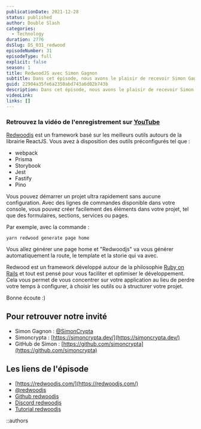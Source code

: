 ```yaml
---
publicationDate: 2021-12-28
status: published
author: Double Slash
categories:
  - Technology
duration: 2776
dsSlug: DS_031_redwood
episodeNumber: 31
episodeType: full
explicit: false
season: 1
title: RedwoodJS avec Simon Gagnon
subtitle: Dans cet épisode, nous avons le plaisir de recevoir Simon Gagnon en direct de Montréal (Canada) pour parler de RedwoodJS.
guid: 22904a35fe6a2350abd743a6d02b743b
description: Dans cet épisode, nous avons le plaisir de recevoir Simon Gagnon en direct de Montréal (Canada) pour parler de RedwoodJS.
videoLink:
links: []
---
```


### Retrouvez la vidéo de l'enregistrement sur [YouTube](https://www.youtube.com/watch?v=eEY03v7RBy0)

[Redwoodjs](https://redwoodjs.com/) est un framework basé sur les meilleurs outils autours de la librairie ReactJS.
Vous avez à disposition des outils préconfigurés tel que :

- webpack
- Prisma
- Storybook
- Jest
- Fastify
- Pino

Vous pouvez démarrer un projet ultra rapidement sans aucune configuration.
Avec des lignes de commandes disponible dans votre console, vous pouvez créer facilement des éléments dans votre projet, tel que des formulaires, sections, services ou pages.

Par exemple, avec la commande :

```shell
yarn redwood generate page home
```

Vous allez générer une page home et "Redwoodjs" va vous générer automatiquement la route, le template et la storie qui va avec.

Redwood est un framework développé autour de la philosophie [Ruby on Rails](https://rubyonrails.org/) et tout est pensé pour vous faciliter et optimiser le développement. Cela vous permet de vous concentrer sur votre application au lieu de perdre votre temps à configurer, à choisir les outils ou à structurer votre projet.

Bonne écoute :)

## Pour retrouver notre invité

- Simon Gagnon : [@SimonCrypta](https://twitter.com/SimonCrypta)
- Simoncrypta : [https://simoncrypta.dev/](https://simoncrypta.dev/)
- GitHub de Simon : [https://github.com/simoncrypta](https://github.com/simoncrypta)

## Les liens de l'épisode

- [https://redwoodjs.com/](https://redwoodjs.com/)
- [@redwoodjs](https://twitter.com/redwoodjs)
- [Github redwoodjs](https://github.com/redwoodjs/redwood)
- [Discord redwoodjs](https://discord.com/invite/jjSYEQd)
- [Tutorial redwoodjs](https://learn.redwoodjs.com/docs/tutorial/welcome-to-redwood/)

::authors
